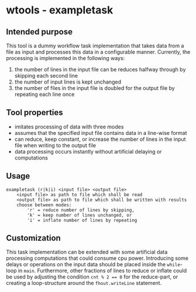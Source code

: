 # wtools - exampletask

## Intended purpose 

This tool is a dummy workflow task implementation that takes data from a file as input and processes this data in a configurable manner.
Currently, the processing is implemented in the following ways:

1. the number of lines in the input file can be reduces halfway through by skipping each second line
2. the number of input lines is kept unchanged
3. the number of files in the input file is doubled for the output file by repeating each line once

## Tool properties

* imitates processing of data with three modes
* assumes that the specified input file contains data in a line-wise format
* can reduce, keep constant, or increase the number of lines in the input file when writing to the output file
* data processing occurs instantly without artificial delaying or computations

## Usage

	exampletask (r|k|i) <input file> <output file>
		<input file> as path to file which shall be read
		<output file> as path to file which shall be written with results
		choose between modes:
			'r' = reduce number of lines by skipping,
			'k' = keep number of lines unchanged, or
			'i' = inflate number of lines by repeating

## Customization

This task implementation can be extended with some artificial data processing computations that could consume cpu power.
Introducing some delays or operations on the input data should be placed inside the `while`-loop in `main`.
Furthermore, other fractions of lines to reduce or inflate could be used by adjusting the condition `cnt % 2 == 0` for the reduce-part, or creating a loop-structure around the `fhout.writeLine` statement.
